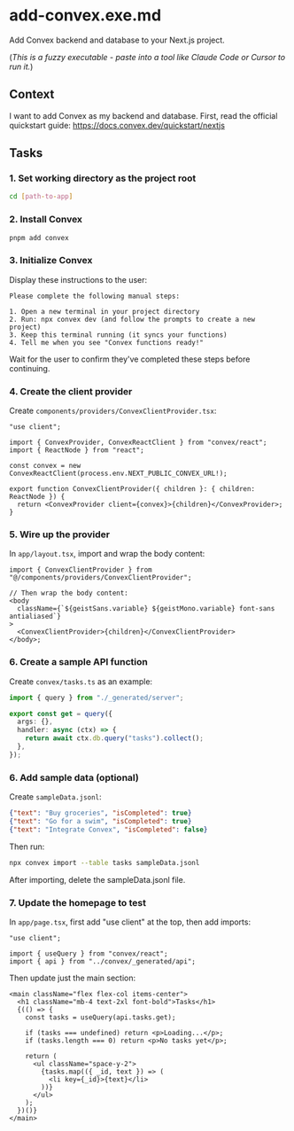 # add-convex.exe.md

Add Convex backend and database to your Next.js project.

(_This is a fuzzy executable - paste into a tool like Claude Code or Cursor to run it._)

## Context

I want to add Convex as my backend and database. First, read the official quickstart guide:
https://docs.convex.dev/quickstart/nextjs

## Tasks

### 1. Set working directory as the project root
```bash
cd [path-to-app]
```

### 2. Install Convex

```bash
pnpm add convex
```

### 3. Initialize Convex

Display these instructions to the user:

```
Please complete the following manual steps:

1. Open a new terminal in your project directory
2. Run: npx convex dev (and follow the prompts to create a new project)
3. Keep this terminal running (it syncs your functions)
4. Tell me when you see "Convex functions ready!"
```

Wait for the user to confirm they've completed these steps before continuing.

### 4. Create the client provider

Create `components/providers/ConvexClientProvider.tsx`:

```tsx
"use client";

import { ConvexProvider, ConvexReactClient } from "convex/react";
import { ReactNode } from "react";

const convex = new ConvexReactClient(process.env.NEXT_PUBLIC_CONVEX_URL!);

export function ConvexClientProvider({ children }: { children: ReactNode }) {
  return <ConvexProvider client={convex}>{children}</ConvexProvider>;
}
```

### 5. Wire up the provider

In `app/layout.tsx`, import and wrap the body content:

```tsx
import { ConvexClientProvider } from "@/components/providers/ConvexClientProvider";

// Then wrap the body content:
<body
  className={`${geistSans.variable} ${geistMono.variable} font-sans antialiased`}
>
  <ConvexClientProvider>{children}</ConvexClientProvider>
</body>;
```

### 6. Create a sample API function

Create `convex/tasks.ts` as an example:

```typescript
import { query } from "./_generated/server";

export const get = query({
  args: {},
  handler: async (ctx) => {
    return await ctx.db.query("tasks").collect();
  },
});
```

### 6. Add sample data (optional)

Create `sampleData.jsonl`:

```json
{"text": "Buy groceries", "isCompleted": true}
{"text": "Go for a swim", "isCompleted": true}
{"text": "Integrate Convex", "isCompleted": false}
```

Then run:

```bash
npx convex import --table tasks sampleData.jsonl
```

After importing, delete the sampleData.jsonl file.

### 7. Update the homepage to test

In `app/page.tsx`, first add "use client" at the top, then add imports:

```tsx
"use client";

import { useQuery } from "convex/react";
import { api } from "../convex/_generated/api";
```

Then update just the main section:

```tsx
<main className="flex flex-col items-center">
  <h1 className="mb-4 text-2xl font-bold">Tasks</h1>
  {(() => {
    const tasks = useQuery(api.tasks.get);

    if (tasks === undefined) return <p>Loading...</p>;
    if (tasks.length === 0) return <p>No tasks yet</p>;

    return (
      <ul className="space-y-2">
        {tasks.map(({ _id, text }) => (
          <li key={_id}>{text}</li>
        ))}
      </ul>
    );
  })()}
</main>
```
